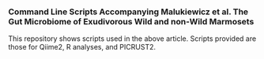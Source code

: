 ### Command Line Scripts Accompanying Malukiewicz et al.  The Gut Microbiome of Exudivorous Wild and non-Wild Marmosets


This repository shows scripts used in the above article. Scripts provided are those for Qiime2, R analyses, and PICRUST2. 
